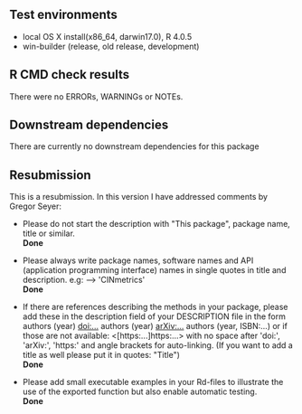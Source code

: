 ## Test environments
* local OS X install(x86_64, darwin17.0), R 4.0.5
* win-builder (release, old release, development)

## R CMD check results
There were no ERRORs, WARNINGs or NOTEs. 

## Downstream dependencies
There are currently no downstream dependencies for this package

## Resubmission
This is a resubmission. In this version I have addressed comments by Gregor Seyer:

* Please do not start the description with "This package", package name,
title or similar. \
**Done**


* Please always write package names, software names and API (application
programming interface) names in single quotes in title and description.
e.g: --> 'CINmetrics' \
**Done**

* If there are references describing the methods in your package, please
add these in the description field of your DESCRIPTION file in the form
authors (year) <doi:...>
authors (year) <arXiv:...>
authors (year, ISBN:...)
or if those are not available: <[https:...]https:...>
with no space after 'doi:', 'arXiv:', 'https:' and angle brackets for
auto-linking.
(If you want to add a title as well please put it in quotes: "Title") \
**Done**

* Please add small executable examples in your Rd-files to illustrate the
use of the exported function but also enable automatic testing. \
**Done**
